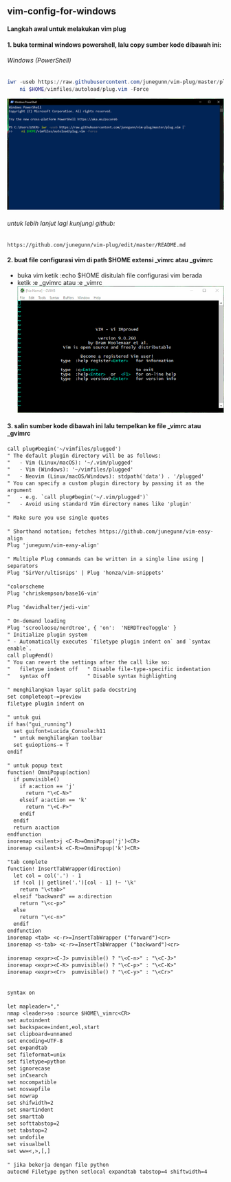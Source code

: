 ## vim-config-for-windows


#### Langkah awal untuk melakukan vim plug

#### 1. buka terminal windows powershell, lalu copy sumber kode dibawah ini:
###### Windows (PowerShell)

```powershell
iwr -useb https://raw.githubusercontent.com/junegunn/vim-plug/master/plug.vim |`
    ni $HOME/vimfiles/autoload/plug.vim -Force
```
![](image/psvimplug.png)
###### untuk lebih lanjut lagi kunjungi github:
```
https://github.com/junegunn/vim-plug/edit/master/README.md
```
#### 2. buat file configurasi vim di path $HOME extensi _vimrc atau _gvimrc
- buka vim ketik :echo $HOME disitulah file configurasi vim berada
- ketik :e _gvimrc atau :e _vimrc
![](image/givimrc.gif)

#### 3. salin sumber kode dibawah ini lalu tempelkan ke file _vimrc atau _gvimrc
```
call plug#begin('~/vimfiles/plugged')
" The default plugin directory will be as follows:
"   - Vim (Linux/macOS): '~/.vim/plugged'
"   - Vim (Windows): '~/vimfiles/plugged'
"   - Neovim (Linux/macOS/Windows): stdpath('data') . '/plugged'
" You can specify a custom plugin directory by passing it as the argument
"   - e.g. `call plug#begin('~/.vim/plugged')`
"   - Avoid using standard Vim directory names like 'plugin'

" Make sure you use single quotes

" Shorthand notation; fetches https://github.com/junegunn/vim-easy-align
Plug 'junegunn/vim-easy-align'

" Multiple Plug commands can be written in a single line using | separators
Plug 'SirVer/ultisnips' | Plug 'honza/vim-snippets'

"colorscheme
Plug 'chriskempson/base16-vim'

Plug 'davidhalter/jedi-vim'

" On-demand loading
Plug 'scrooloose/nerdtree', { 'on':  'NERDTreeToggle' }
" Initialize plugin system
" - Automatically executes `filetype plugin indent on` and `syntax enable`.
call plug#end()
" You can revert the settings after the call like so:
"   filetype indent off   " Disable file-type-specific indentation
"   syntax off            " Disable syntax highlighting

" menghilangkan layar split pada docstring 
set completeopt-=preview
filetype plugin indent on

" untuk gui
if has("gui_running")
  set guifont=Lucida_Console:h11
  " untuk menghilangkan toolbar
  set guioptions-= T
endif

" untuk popup text
function! OmniPopup(action)
  if pumvisible()
    if a:action == 'j'
      return "\<C-N>"
    elseif a:action == 'k'
      return "\<C-P>"
    endif
  endif
  return a:action
endfunction
inoremap <silent>j <C-R>=OmniPopup('j')<CR>
inoremap <silent>k <C-R>=OmniPopup('k')<CR>

"tab complete
function! InsertTabWrapper(direction)
  let col = col('.') - 1
  if !col || getline('.')[col - 1] !~ '\k'
    return "\<tab>"
  elseif "backward" == a:direction
    return "\<c-p>"
  else
    return "\<c-n>"
  endif
endfunction
inoremap <tab> <c-r>=InsertTabWrapper ("forward")<cr>
inoremap <s-tab> <c-r>=InsertTabWrapper ("backward")<cr>

inoremap <expr><C-J> pumvisible() ? "\<C-n>" : "\<C-J>"
inoremap <expr><C-K> pumvisible() ? "\<C-p>" : "\<C-K>"
inoremap <expr><Cr>  pumvisible() ? "\<C-y>" : "\<Cr>"


syntax on

let mapleader=","
nmap <leader>so :source $HOME\_vimrc<CR>
set autoindent
set backspace=indent,eol,start
set clipboard=unnamed
set encoding=UTF-8
set expandtab
set fileformat=unix
set filetype=python
set ignorecase
set inCsearch
set nocompatible
set noswapfile
set nowrap
set shifwidth=2
set smartindent
set smarttab
set softtabstop=2
set tabstop=2
set undofile
set visualbell
set ww=<,>,[,]

" jika bekerja dengan file python
autocmd Filetype python setlocal expandtab tabstop=4 shiftwidth=4

```


